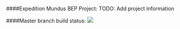 ####Expedition Mundus BEP Project:
TODO: Add project information

####Master branch build status: 
![](https://travis-ci.com/sdumasy/Mundus_Server.svg?token=tZrvGdYVzAcoHnK25H5n&branch=master)
